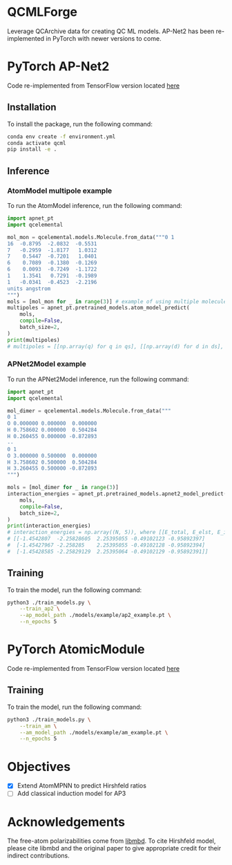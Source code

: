 # QCMLForge
Leverage QCArchive data for creating QC ML models. AP-Net2 has been
re-implemented in PyTorch with newer versions to come.

# PyTorch AP-Net2 
Code re-implemented from TensorFlow version located [here](https://github.com/zachglick/apnet)

## Installation

To install the package, run the following command:
```bash
conda env create -f environment.yml
conda activate qcml
pip install -e .
```

## Inference
### AtomModel multipole example
To run the AtomModel inference, run the following command:
```py
import apnet_pt
import qcelemental

mol_mon = qcelemental.models.Molecule.from_data("""0 1
16  -0.8795  -2.0832  -0.5531
7   -0.2959  -1.8177   1.0312
7    0.5447  -0.7201   1.0401
6    0.7089  -0.1380  -0.1269
6    0.0093  -0.7249  -1.1722
1    1.3541   0.7291  -0.1989
1   -0.0341  -0.4523  -2.2196
units angstrom
""")
mols = [mol_mon for _ in range(3)] # example of using multiple molecules
multipoles = apnet_pt.pretrained_models.atom_model_predict(
    mols,
    compile=False,
    batch_size=2,
)
print(multipoles)
# multipoles = [[np.array(q) for q in qs], [[np.array(d) for d in ds], [np.array(qp) for qp in qps]]]
```
### APNet2Model example
To run the APNet2Model inference, run the following command:
```py
import apnet_pt
import qcelemental

mol_dimer = qcelemental.models.Molecule.from_data("""
0 1
O 0.000000 0.000000  0.000000
H 0.758602 0.000000  0.504284
H 0.260455 0.000000 -0.872893
--
0 1
O 3.000000 0.500000  0.000000
H 3.758602 0.500000  0.504284
H 3.260455 0.500000 -0.872893
""")

mols = [mol_dimer for _ in range(3)]
interaction_energies = apnet_pt.pretrained_models.apnet2_model_predict(
    mols,
    compile=False,
    batch_size=2,
)
print(interaction_energies)
# interaction_energies = np.array((N, 5)), where [[E_total, E_elst, E_ind, E_disp, E_exch]...]
# [[-1.4542807  -2.25828605  2.25395055 -0.49102123 -0.95892397]
#  [-1.45427967 -2.258285    2.25395055 -0.49102128 -0.95892394]
#  [-1.45428585 -2.25829129  2.25395064 -0.49102129 -0.95892391]]
```

## Training
To train the model, run the following command:
```bash
python3 ./train_models.py \
    --train_ap2 \
    --ap_model_path ./models/example/ap2_example.pt \
    --n_epochs 5 
```

# PyTorch AtomicModule 
Code re-implemented from TensorFlow version located [here](https://github.com/zachglick/apnet)

## Training
To train the model, run the following command:
```bash
python3 ./train_models.py \
    --train_am \
    --am_model_path ./models/example/am_example.pt \
    --n_epochs 5 
```

# Objectives

- [X] Extend AtomMPNN to predict Hirshfeld ratios
- [ ] Add classical induction model for AP3

# Acknowledgements

The free-atom polarizabilities come from
[libmbd](https://github.com/libmbd/libmbd/blob/master/src/pymbd/vdw-params.csv).
To cite Hirshfeld model, please cite libmbd and the original paper to give
appropriate credit for their indirect contributions.
